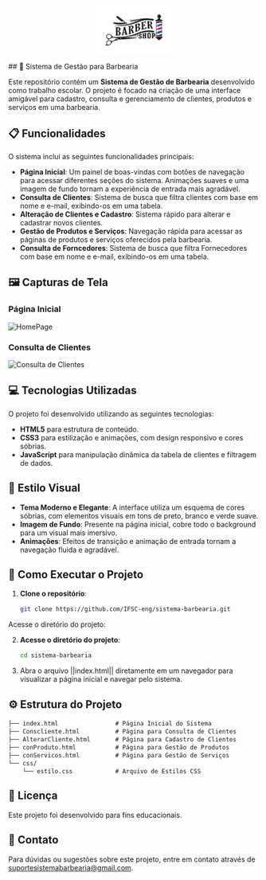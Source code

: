 <p align="center">
  <img width="30%" height="30%" src="logobarber.png">
</p>
## 💈 Sistema de Gestão para Barbearia

Este repositório contém um **Sistema de Gestão de Barbearia** desenvolvido como trabalho escolar. O projeto é focado na criação de uma interface amigável para cadastro, consulta e gerenciamento de clientes, produtos e serviços em uma barbearia.

## 📋 Funcionalidades

O sistema inclui as seguintes funcionalidades principais:

- **Página Inicial**: Um painel de boas-vindas com botões de navegação para acessar diferentes seções do sistema. Animações suaves e uma imagem de fundo tornam a experiência de entrada mais agradável.
- **Consulta de Clientes**: Sistema de busca que filtra clientes com base em nome e e-mail, exibindo-os em uma tabela.
- **Alteração de Clientes e Cadastro**: Sistema rápido para alterar e cadastrar novos clientes.
- **Gestão de Produtos e Serviços**: Navegação rápida para acessar as páginas de produtos e serviços oferecidos pela barbearia.
- **Consulta de Forncedores**: Sistema de busca que filtra Fornecedores com base em nome e e-mail, exibindo-os em uma tabela.

## 🖼️ Capturas de Tela

### Página Inicial
![HomePage](https://i.ibb.co/tKRr5Gt/imagem-2024-11-05-204024345.png)

### Consulta de Clientes
![Consulta de Clientes](https://i.ibb.co/Jr1tLZR/imagem-2024-11-05-213319456.png)

## 💻 Tecnologias Utilizadas

O projeto foi desenvolvido utilizando as seguintes tecnologias:

- **HTML5** para estrutura de conteúdo.
- **CSS3** para estilização e animações, com design responsivo e cores sóbrias.
- **JavaScript** para manipulação dinâmica da tabela de clientes e filtragem de dados.

## 🎨 Estilo Visual

- **Tema Moderno e Elegante**: A interface utiliza um esquema de cores sóbrias, com elementos visuais em tons de preto, branco e verde suave.
- **Imagem de Fundo**: Presente na página inicial, cobre todo o background para um visual mais imersivo.
- **Animações**: Efeitos de transição e animação de entrada tornam a navegação fluida e agradável.

## 🚀 Como Executar o Projeto

1. **Clone o repositório**:
   ```bash
   git clone https://github.com/IFSC-eng/sistema-barbearia.git
Acesse o diretório do projeto:

2. **Acesse o diretório do projeto**:
   ```bash
   cd sistema-barbearia

3. Abra o arquivo ||index.html|| diretamente em um navegador para visualizar a página inicial e navegar pelo sistema.

## ⚙️ Estrutura do Projeto
```plaintext
├── index.html                # Página Inicial do Sistema
├── Conscliente.html          # Página para Consulta de Clientes
├── AlterarCliente.html       # Página para Cadastro de Clientes
├── conProduto.html           # Página para Gestão de Produtos
├── conServicos.html          # Página para Gestão de Serviços
└── css/
    └── estilo.css            # Arquivo de Estilos CSS
```

## 📝 Licença
Este projeto foi desenvolvido para fins educacionais.

## 📧 Contato
Para dúvidas ou sugestões sobre este projeto, entre em contato através de suportesistemabarbearia@gmail.com.
